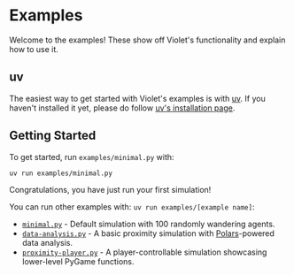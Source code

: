 # Examples

Welcome to the examples! These show off Violet's functionality and explain how to use it.

## uv

The easiest way to get started with Violet's examples is with [uv](https://docs.astral.sh/uv/).
If you haven't installed it yet, please do follow [uv's installation page](https://docs.astral.sh/uv/getting-started/installation/).

## Getting Started

To get started, run `examples/minimal.py` with:

```sh
uv run examples/minimal.py
```

Congratulations, you have just run your first simulation!

You can run  other examples with: `uv run examples/[example name]`:

- [`minimal.py`](./minimal.py) - Default simulation with 100 randomly wandering agents.
- [`data-analysis.py`](./data-analysis.py) - A basic proximity simulation with [Polars](https://docs.pola.rs)-powered data analysis.
- [`proximity-player.py`](./proximity-player.py) - A player-controllable simulation showcasing lower-level PyGame functions.
